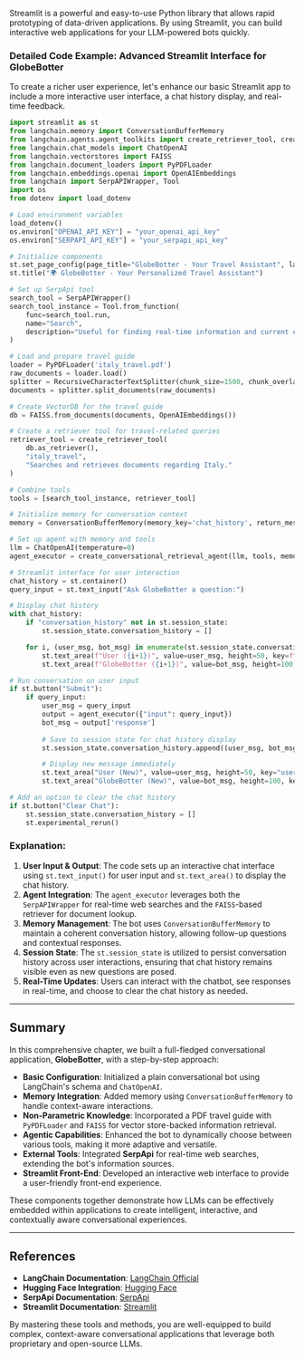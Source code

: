 Streamlit is a powerful and easy-to-use Python library that allows rapid prototyping of data-driven applications. By using Streamlit, you can build interactive web applications for your LLM-powered bots quickly.

### Detailed Code Example: Advanced Streamlit Interface for GlobeBotter

To create a richer user experience, let's enhance our basic Streamlit app to include a more interactive user interface, a chat history display, and real-time feedback.

```python
import streamlit as st
from langchain.memory import ConversationBufferMemory
from langchain.agents.agent_toolkits import create_retriever_tool, create_conversational_retrieval_agent
from langchain.chat_models import ChatOpenAI
from langchain.vectorstores import FAISS
from langchain.document_loaders import PyPDFLoader
from langchain.embeddings.openai import OpenAIEmbeddings
from langchain import SerpAPIWrapper, Tool
import os
from dotenv import load_dotenv

# Load environment variables
load_dotenv()
os.environ["OPENAI_API_KEY"] = "your_openai_api_key"
os.environ["SERPAPI_API_KEY"] = "your_serpapi_api_key"

# Initialize components
st.set_page_config(page_title="GlobeBotter - Your Travel Assistant", layout="wide")
st.title("🌍 GlobeBotter - Your Personalized Travel Assistant")

# Set up SerpApi tool
search_tool = SerpAPIWrapper()
search_tool_instance = Tool.from_function(
    func=search_tool.run,
    name="Search",
    description="Useful for finding real-time information and current events."
)

# Load and prepare travel guide
loader = PyPDFLoader('italy_travel.pdf')
raw_documents = loader.load()
splitter = RecursiveCharacterTextSplitter(chunk_size=1500, chunk_overlap=200)
documents = splitter.split_documents(raw_documents)

# Create VectorDB for the travel guide
db = FAISS.from_documents(documents, OpenAIEmbeddings())

# Create a retriever tool for travel-related queries
retriever_tool = create_retriever_tool(
    db.as_retriever(),
    "italy_travel",
    "Searches and retrieves documents regarding Italy."
)

# Combine tools
tools = [search_tool_instance, retriever_tool]

# Initialize memory for conversation context
memory = ConversationBufferMemory(memory_key='chat_history', return_messages=True)

# Set up agent with memory and tools
llm = ChatOpenAI(temperature=0)
agent_executor = create_conversational_retrieval_agent(llm, tools, memory_key='chat_history', verbose=True)

# Streamlit interface for user interaction
chat_history = st.container()
query_input = st.text_input("Ask GlobeBotter a question:")

# Display chat history
with chat_history:
    if "conversation_history" not in st.session_state:
        st.session_state.conversation_history = []

    for i, (user_msg, bot_msg) in enumerate(st.session_state.conversation_history):
        st.text_area(f"User ({i+1})", value=user_msg, height=50, key=f"user_{i}")
        st.text_area(f"GlobeBotter ({i+1})", value=bot_msg, height=100, key=f"bot_{i}")

# Run conversation on user input
if st.button("Submit"):
    if query_input:
        user_msg = query_input
        output = agent_executor({"input": query_input})
        bot_msg = output['response']
        
        # Save to session state for chat history display
        st.session_state.conversation_history.append((user_msg, bot_msg))

        # Display new message immediately
        st.text_area("User (New)", value=user_msg, height=50, key="user_new")
        st.text_area("GlobeBotter (New)", value=bot_msg, height=100, key="bot_new")

# Add an option to clear the chat history
if st.button("Clear Chat"):
    st.session_state.conversation_history = []
    st.experimental_rerun()
```

### Explanation:
1. **User Input & Output**: The code sets up an interactive chat interface using `st.text_input()` for user input and `st.text_area()` to display the chat history.
2. **Agent Integration**: The `agent_executor` leverages both the `SerpAPIWrapper` for real-time web searches and the `FAISS`-based retriever for document lookup.
3. **Memory Management**: The bot uses `ConversationBufferMemory` to maintain a coherent conversation history, allowing follow-up questions and contextual responses.
4. **Session State**: The `st.session_state` is utilized to persist conversation history across user interactions, ensuring that chat history remains visible even as new questions are posed.
5. **Real-Time Updates**: Users can interact with the chatbot, see responses in real-time, and choose to clear the chat history as needed.

---

## Summary

In this comprehensive chapter, we built a full-fledged conversational application, **GlobeBotter**, with a step-by-step approach:

- **Basic Configuration**: Initialized a plain conversational bot using LangChain's schema and `ChatOpenAI`.
- **Memory Integration**: Added memory using `ConversationBufferMemory` to handle context-aware interactions.
- **Non-Parametric Knowledge**: Incorporated a PDF travel guide with `PyPDFLoader` and `FAISS` for vector store-backed information retrieval.
- **Agentic Capabilities**: Enhanced the bot to dynamically choose between various tools, making it more adaptive and versatile.
- **External Tools**: Integrated **SerpApi** for real-time web searches, extending the bot's information sources.
- **Streamlit Front-End**: Developed an interactive web interface to provide a user-friendly front-end experience.

These components together demonstrate how LLMs can be effectively embedded within applications to create intelligent, interactive, and contextually aware conversational experiences.

---

## References

- **LangChain Documentation**: [LangChain Official](https://python.langchain.com/)
- **Hugging Face Integration**: [Hugging Face](https://huggingface.co/docs)
- **SerpApi Documentation**: [SerpApi](https://serpapi.com/)
- **Streamlit Documentation**: [Streamlit](https://docs.streamlit.io/)

By mastering these tools and methods, you are well-equipped to build complex, context-aware conversational applications that leverage both proprietary and open-source LLMs.